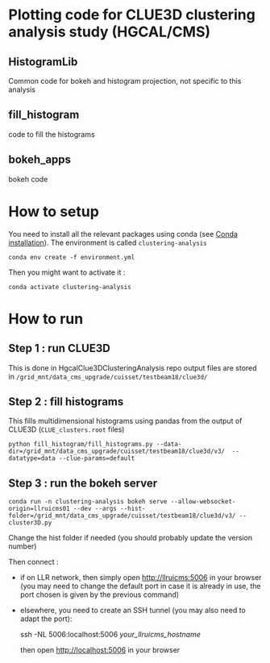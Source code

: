 # Plotting code for CLUE3D clustering analysis study (HGCAL/CMS)
## HistogramLib
Common code for bokeh and histogram projection, not specific to this analysis

## fill_histogram
code to fill the histograms

## bokeh_apps
bokeh code 

# How to setup
You need to install all the relevant packages using conda (see [Conda installation](https://conda.io/projects/conda/en/latest/user-guide/install/linux.html)). The environment is called `clustering-analysis`

    conda env create -f environment.yml

Then you might want to activate it : 

    conda activate clustering-analysis

# How to run
## Step 1 : run CLUE3D
This is done in HgcalClue3DClusteringAnalysis repo
output files are stored in `/grid_mnt/data_cms_upgrade/cuisset/testbeam18/clue3d/`

## Step 2 : fill histograms
This fills multidimensional histograms using pandas from the output of CLUE3D (`CLUE_clusters.root` files)

    python fill_histogram/fill_histograms.py --data-dir=/grid_mnt/data_cms_upgrade/cuisset/testbeam18/clue3d/v3/  --datatype=data --clue-params=default

## Step 3 : run the bokeh server

    conda run -n clustering-analysis bokeh serve --allow-websocket-origin=llruicms01 --dev --args --hist-folder=/grid_mnt/data_cms_upgrade/cuisset/testbeam18/clue3d/v3/ -- cluster3D.py

Change the hist folder if needed (you should probably update the version number)

Then connect :
 - if on LLR network, then simply open <http://llruicms:5006> in your browser (you may need to change the default port in case it is already in use, the port chosen is given by the previous command)
 - elsewhere, you need to create an SSH tunnel (you may also need to adapt the port):

    ssh -NL 5006:localhost:5006 *your_llruicms_hostname*

   then open <http://localhost:5006> in your browser
